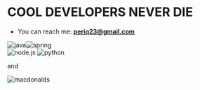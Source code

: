 <h1>COOL DEVELOPERS NEVER DIE</h1>


- You can reach me: **periq23@gmail.com**

![java](https://img.shields.io/badge/Java-ED8B00?style=for-the-badge&logo=openjdk&logoColor=white)![spring](https://img.shields.io/badge/Spring-6DB33F?style=for-the-badge&logo=spring&logoColor=white) <br>![node.js](https://img.shields.io/badge/Node.js-43853D?style=for-the-badge&logo=node.js&logoColor=white) ![python](https://img.shields.io/badge/Python-14354C?style=for-the-badge&logo=python&logoColor=white) <br>

and

![macdonalds](https://img.shields.io/badge/McDonald's-FBC817?style=for-the-badge&logo=McDonald's&logoColor=white)

